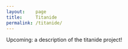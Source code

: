 ```yaml
---
layout:    page
title:     Titanide
permalink: /titanide/
---
```


Upcoming: a description of the titanide project!
